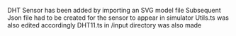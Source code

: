 DHT Sensor has been added by importing an SVG model file
Subsequent Json file had to be created for the sensor to appear in simulator
Utils.ts was also edited accordingly
DHT11.ts in /input directory was also made
